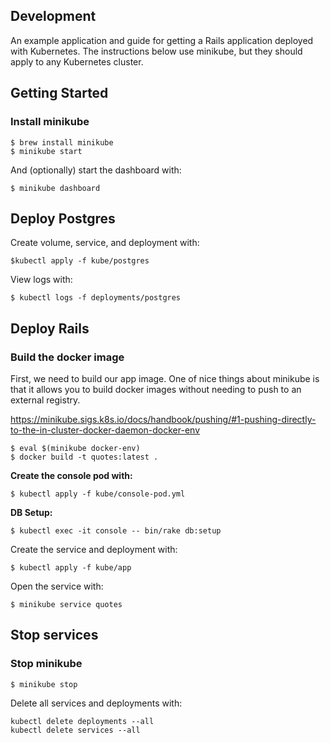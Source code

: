 ## Development

An example application and guide for getting a Rails application deployed with Kubernetes. The instructions below use minikube, but they should apply to any Kubernetes cluster.

## Getting Started

### Install minikube

```
$ brew install minikube
$ minikube start
```

And (optionally) start the dashboard with:
```
$ minikube dashboard
```

## Deploy Postgres

Create volume, service, and deployment with:
```
$kubectl apply -f kube/postgres
```

View logs with:
```
$ kubectl logs -f deployments/postgres
```

## Deploy Rails

### Build the docker image

First, we need to build our app image. One of nice things about minikube is that it allows you to build docker images without needing to push to an external registry.

https://minikube.sigs.k8s.io/docs/handbook/pushing/#1-pushing-directly-to-the-in-cluster-docker-daemon-docker-env

```
$ eval $(minikube docker-env)
$ docker build -t quotes:latest .
```

**Create the console pod with:**
```
$ kubectl apply -f kube/console-pod.yml
```

**DB Setup:**
```
$ kubectl exec -it console -- bin/rake db:setup
```

Create the service and deployment with:
```
$ kubectl apply -f kube/app
```

Open the service with:
```
$ minikube service quotes
```

## Stop services

### Stop minikube

```
$ minikube stop
```

Delete all services and deployments with:

```
kubectl delete deployments --all
kubectl delete services --all
```
